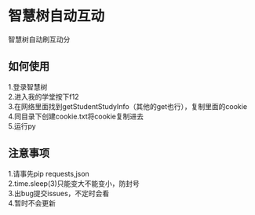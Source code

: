 # 智慧树自动互动
智慧树自动刷互动分
## 如何使用
1.登录智慧树<br/>
2.进入我的学堂按下f12<br/>
3.在网络里面找到getStudentStudyInfo（其他的get也行），复制里面的cookie<br/>
4.同目录下创建cookie.txt将cookie复制进去<br/>
5.运行py<br/>

## 注意事项<br/>
1.请事先pip requests,json<br/>
2.time.sleep(3)只能变大不能变小，防封号<br/>
3.出bug提交issues，不定时会看<br/>
4.暂时不会更新<br/>
